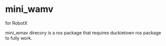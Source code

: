 # mini_wamv
for RobotX

mini_wmav direcory is a ros package that requires duckietown ros package to fully work.
